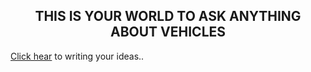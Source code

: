 <html>
<head>
</head>
<body backgroundimage="car1.jpg">
<h2 align="center"bgcolor="blue">THIS IS YOUR WORLD TO ASK ANYTHING ABOUT VEHICLES</H2>
<p><a href="writingsection.html">Click hear</a> to writing your ideas..</p>
</body>
</html>
